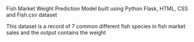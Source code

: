 Fish Market Weight Prediction Model built using Python Flask, HTML, CSS and Fish.csv dataset

This dataset is a record of 7 common different fish species in fish market sales and the output contains the weight




